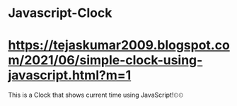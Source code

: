 # Javascript-Clock
# https://tejaskumar2009.blogspot.com/2021/06/simple-clock-using-javascript.html?m=1
This is a Clock that shows current time using JavaScript!⏲⏲
